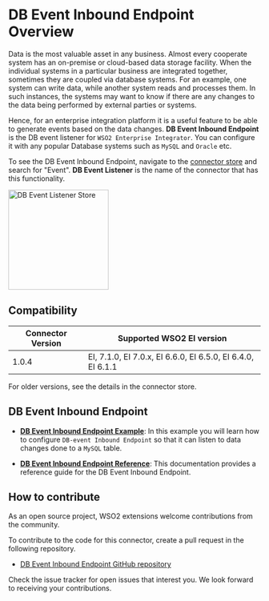 # DB Event Inbound Endpoint Overview

Data is the most valuable asset in any business. Almost every cooperate system has an on-premise or cloud-based data storage facility. When the individual systems in a particular business are integrated together, sometimes they are coupled via database systems. For an example, one system can write data, while another system reads and processes them. In such instances, the systems may want to know if there are any changes to the data being performed by external parties or systems. 

Hence, for an enterprise integration platform it is a useful feature to be able to generate events based on the data changes. **DB Event Inbound Endpoint** is the DB event listener for `WSO2 Enterprise Integrator`. You can configure it with any popular Database systems such as `MySQL` and `Oracle` etc.

To see the DB Event Inbound Endpoint, navigate to the [connector store](https://store.wso2.com/store/assets/esbconnector/list) and search for "Event". **DB Event Listener** is the name of the connector that has this functionality.

<img src="{{base_path}}/assets/img/integrate/connectors/db-event-store.png" title="DB Event Listener Store" width="200" alt="DB Event Listener Store"/>

## Compatibility

| Connector Version | Supported WSO2 EI version |
| ------------- |-------------|
| 1.0.4    | EI, 7.1.0, EI 7.0.x, EI 6.6.0, EI 6.5.0, EI 6.4.0, EI 6.1.1 |

For older versions, see the details in the connector store.

## DB Event Inbound Endpoint

* **[DB Event Inbound Endpoint Example]({{base_path}}/reference/connectors/db-event-inbound-endpoint/db-event-inbound-endpoint-example.md)**: In this example you will learn how to configure `DB-event Inbound Endpoint` so that it can listen to data changes done to a `MySQL` table. 

* **[DB Event Inbound Endpoint Reference]({{base_path}}/reference/connectors/db-event-inbound-endpoint/db-event-inbound-endpoint-config.md)**: This documentation provides a reference guide for the DB Event Inbound Endpoint.

## How to contribute

As an open source project, WSO2 extensions welcome contributions from the community. 

To contribute to the code for this connector, create a pull request in the following repository. 

* [DB Event Inbound Endpoint GitHub repository](https://github.com/wso2-extensions/esb-inbound-dbevent)

Check the issue tracker for open issues that interest you. We look forward to receiving your contributions.
